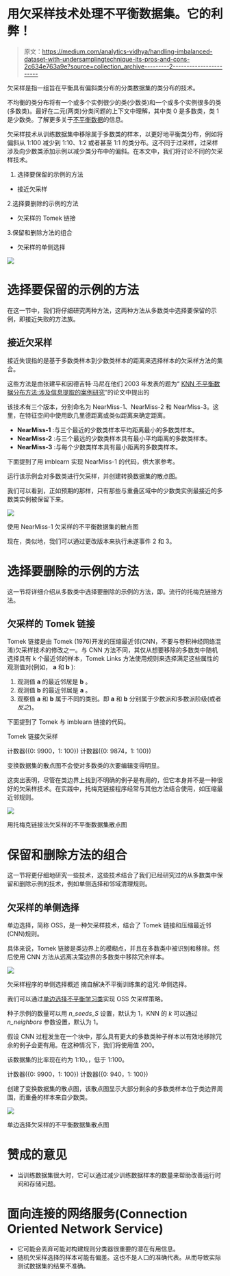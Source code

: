 # 用欠采样技术处理不平衡数据集。它的利弊！

> 原文：<https://medium.com/analytics-vidhya/handling-imbalanced-dataset-with-undersamplingtechnique-its-pros-and-cons-2c634e763a9e?source=collection_archive---------2----------------------->

欠采样是指一组旨在平衡具有偏斜类分布的分类数据集的类分布的技术。

不均衡的类分布将有一个或多个实例很少的类(少数类)和一个或多个实例很多的类(多数类)。最好在二元(两类)分类问题的上下文中理解，其中类 0 是多数类，类 1 是少数类。了解更多关于[不平衡数据](https://akalbir.medium.com/what-is-an-imbalanced-data-how-to-handle-imbalanced-data-in-python-e6067792950f)的信息。

欠采样技术从训练数据集中移除属于多数类的样本，以更好地平衡类分布，例如将偏斜从 1:100 减少到 1:10、1:2 或者甚至 1:1 的类分布。这不同于过采样，过采样涉及向少数类添加示例以减少类分布中的偏斜。在本文中，我们将讨论不同的欠采样技术。

1.  选择要保留的示例的方法

*   接近欠采样

2.选择要删除的示例的方法

*   欠采样的 Tomek 链接

3.保留和删除方法的组合

*   欠采样的单侧选择

![](img/9213b5504f5a2d7e13ed380ebc84abb0.png)

# 选择要保留的示例的方法

在这一节中，我们将仔细研究两种方法，这两种方法从多数类中选择要保留的示例，即接近失败的方法族。

## 接近欠采样

接近失误指的是基于多数类样本到少数类样本的距离来选择样本的欠采样方法的集合。

这些方法是由张建平和因德吉特·马尼在他们 2003 年发表的题为“ [KNN 不平衡数据分布方法:涉及信息提取的案例研究](https://www.site.uottawa.ca/~nat/Workshop2003/jzhang.pdf)”的论文中提出的

该技术有三个版本，分别命名为 NearMiss-1、NearMiss-2 和 NearMiss-3。这里，在特征空间中使用欧几里德距离或类似距离来确定距离。

*   **NearMiss-1** :与三个最近的少数类样本平均距离最小的多数类样本。
*   **NearMiss-2** :与三个最远的少数类样本具有最小平均距离的多数类样本。
*   **NearMiss-3** :与每个少数类样本具有最小距离的多数类样本。

下面提到了用 imblearn 实现 NearMiss-1 的代码，供大家参考。

运行该示例会对多数类进行欠采样，并创建转换数据集的散点图。

我们可以看到，正如预期的那样，只有那些与重叠区域中的少数类实例最接近的多数类实例被保留下来。

![](img/c7c72f91a334c0665971feac309b6837.png)

使用 NearMiss-1 欠采样的不平衡数据集的散点图

现在，类似地，我们可以通过更改版本来执行未遂事件 2 和 3。

# 选择要删除的示例的方法

这一节将详细介绍从多数类中选择要删除的示例的方法，即。流行的托梅克链接方法。

## 欠采样的 Tomek 链接

Tomek 链接是由 Tomek (1976)开发的压缩最近邻(CNN，不要与卷积神经网络混淆)欠采样技术的修改之一。与 CNN 方法不同，其仅从想要移除的多数类中随机选择具有 k 个最近邻的样本，Tomek Links 方法使用规则来选择满足这些属性的观测值对(例如， **a** 和 **b** ):

1.  观测值 **a** 的最近邻居是 **b** 。
2.  观测值 **b** 的最近邻居是 **a** 。
3.  观察值 **a** 和 **b** 属于不同的类别。即 **a** 和 **b** 分别属于少数派和多数派阶级(或者*反之*)。

下面提到了 Tomek 与 imblearn 链接的代码。

Tomek 链接欠采样

计数器({0: 9900，1: 100})
计数器({0: 9874，1: 100})

变换数据集的散点图不会使对多数类的次要编辑变得明显。

这突出表明，尽管在类边界上找到不明确的例子是有用的，但它本身并不是一种很好的欠采样技术。在实践中，托梅克链接程序经常与其他方法结合使用，如压缩最近邻规则。

![](img/d311ab7854da2b2945deb2b281494dfe.png)

用托梅克链接法欠采样的不平衡数据集散点图

# 保留和删除方法的组合

这一节将更仔细地研究一些技术，这些技术结合了我们已经研究过的从多数类中保留和删除示例的技术，例如单侧选择和邻域清理规则。

## 欠采样的单侧选择

单边选择，简称 OSS，是一种欠采样技术，结合了 Tomek 链接和压缩最近邻(CNN)规则。

具体来说，Tomek 链接是类边界上的模糊点，并且在多数类中被识别和移除。然后使用 CNN 方法从远离决策边界的多数类中移除冗余样本。

![](img/e76244b972d1bfb69288b6b74ed7ad88.png)

欠采样程序的单侧选择概述
摘自解决不平衡训练集的诅咒:单侧选择。

我们可以通过[单边选择不平衡学习类](https://imbalanced-learn.org/stable/generated/imblearn.under_sampling.OneSidedSelection.html)实现 OSS 欠采样策略。

种子示例的数量可以用 *n_seeds_S* 设置，默认为 1，KNN 的 *k* 可以通过 *n_neighbors* 参数设置，默认为 1。

假设 CNN 过程发生在一个块中，那么具有更大的多数类种子样本以有效地移除冗余的例子会更有用。在这种情况下，我们将使用值 200。

该数据集的比率现在约为 1:10。，低于 1:100。

计数器({0: 9900，1: 100})
计数器({0: 940，1: 100})

创建了变换数据集的散点图，该散点图显示大部分剩余的多数类样本位于类边界周围，而重叠的样本来自少数类。

![](img/837cd4a5e6f2985b583b0d7908b506fb.png)

单边选择欠采样的不平衡数据集散点图

# 赞成的意见

*   当训练数据集很大时，它可以通过减少训练数据样本的数量来帮助改善运行时间和存储问题。

# 面向连接的网络服务(Connection Oriented Network Service)

*   它可能会丢弃可能对构建规则分类器很重要的潜在有用信息。
*   随机欠采样选择的样本可能有偏差。这也不是人口的准确代表。从而导致实际测试数据集的结果不准确。